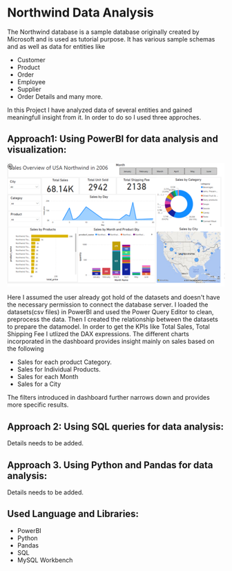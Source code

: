 <h1> <align="center">Northwind Data Analysis</h1>
 
The Northwind database is a sample database originally created by Microsoft and is used as tutorial purpose. 
It has various sample schemas and as well as data for entities like 
* Customer
* Product
* Order
* Employee
* Supplier
* Order Details
and many more.

In this Project I have analyzed data of several entities and gained meaningfull insight from it. 
In order to do so I used three approches.

## Approach1: Using PowerBI for data analysis and visualization: 
![Northwind Data Analysis](https://github.com/MousumiAria/Northwind_Data_Analysis/blob/main/PowerBI_Northwind.png?raw=true)
 
Here I assumed the user already got hold of the datasets and doesn't have the necessary permission to connect the database server.
I loaded the datasets(csv files) in PowerBI and used the Power Query Editor to clean, preprocess the data. Then I created the
relationship between the datasets to prepare the datamodel. In order to get the KPIs like Total Sales, Total Shipping Fee
I utlized the DAX expressions. The different charts incorporated in the dashboard provides insight mainly on sales based on the following

*  Sales for each product Category.
*  Sales for Individual Products.
*  Sales for each Month 
*  Sales for a City 

The filters introduced in dashboard further narrows down and provides more specific results.

## Approach 2: Using SQL queries for data analysis:
Details needs to be added.

## Approach 3. Using Python and Pandas for data analysis:
Details needs to be added.

## Used Language and Libraries:

* PowerBI
* Python
* Pandas 
* SQL
* MySQL Workbench


